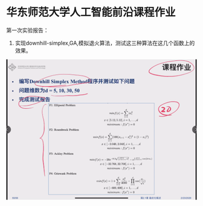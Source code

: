 # 华东师范大学人工智能前沿课程作业 
第一次实验报告：
1. 实现downhill-simplex,GA,模拟退火算法，测试这三种算法在这几个函数上的效果。

![avatar](image/1.png)